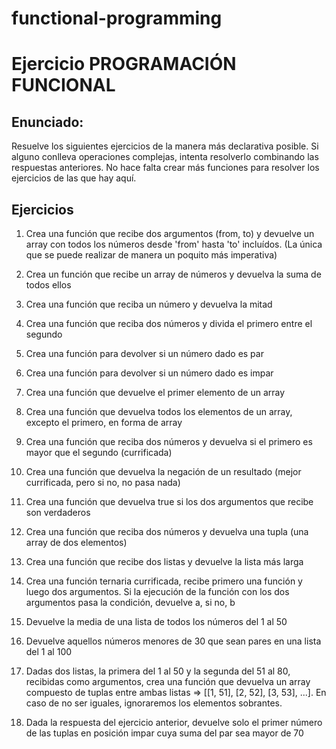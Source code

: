 # functional-programming
# Ejercicio PROGRAMACIÓN FUNCIONAL

## Enunciado:

Resuelve los siguientes ejercicios de la manera más declarativa posible. Si alguno conlleva
operaciones complejas, intenta resolverlo combinando las respuestas anteriores. No hace falta crear más funciones para resolver los ejercicios de las que hay aquí.

## Ejercicios

1. Crea una función que recibe dos argumentos (from, to) y devuelve un array con todos los números desde 'from' hasta 'to' incluídos. (La única que se puede realizar de manera un poquito más imperativa)

2. Crea un función que recibe un array de números y devuelva la suma de todos ellos

3. Crea una función que reciba un número y devuelva la mitad

4. Crea una función que reciba dos números y divida el primero entre el segundo

5. Crea una función para devolver si un número dado es par

6. Crea una función para devolver si un número dado es impar

7. Crea una función que devuelve el primer elemento de un array

8. Crea una función que devuelva todos los elementos de un array, excepto el primero, en forma de array

9. Crea una función que reciba dos números y devuelva si el primero es mayor que el segundo (currificada)

10. Crea una función que devuelva la negación de un resultado (mejor currificada, pero si no, no pasa nada)

11. Crea una función que devuelva true si los dos argumentos que recibe son verdaderos

12. Crea una función que reciba dos números y devuelva una tupla (una array de dos elementos)

13. Crea una función que recibe dos listas y devuelve la lista más larga

15. Crea una función ternaria currificada, recibe primero una función y luego dos argumentos. Si la ejecución de la función con los dos argumentos pasa la condición, devuelve a, si no, b

16. Devuelve la media de una lista de todos los números del 1 al 50

18. Devuelve aquellos números menores de 30 que sean pares en una lista del 1 al 100

19. Dadas dos listas, la primera del 1 al 50 y la segunda del 51 al 80, recibidas como argumentos, crea una función que devuelva un array compuesto de tuplas entre ambas listas => [[1, 51], [2, 52], [3, 53], ...]. En caso de no ser iguales, ignoraremos los elementos sobrantes.

20. Dada la respuesta del ejercicio anterior, devuelve solo el primer número de las tuplas en posición impar cuya suma del par sea mayor de 70
